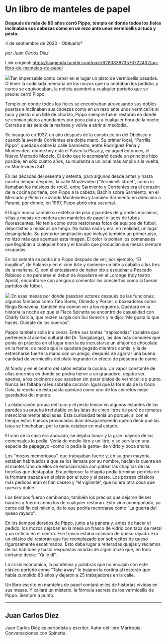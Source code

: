 # Un libro de manteles de papel

**Después de más de 80 años cerró Pippo, templo en donde todos los fieles inclinaban sus cabezas como en un rezo ante unos vermicellis al tuco y pesto.**

4 de septiembre de 2020 - Obituario°

_por Juan Carlos Diez_

Link original: https://laagenda.tumblr.com/post/628333873576722432/un-libro-de-manteles-de-papel

![](https://64.media.tumblr.com/7f4951c6162d94b65eb5c1d6c9d1a8b5/755c1b649387d050-eb/s500x750/57bb5167e726e2ae715f8f4ca0d4c06b50034807.jpg)Tan impensable como cenar en el lugar un plato de vermicellis pasados. O tener la codiciada memoria de los mozos que no anotaban los pedidos y nunca se equivocaban, la noticia asombró a cualquier porteño que se precie: cerró Pippo.


Templo en donde todos los fieles se encontraban atravesando sus dobles puertas e inclinaban sus cabezas como en un rezo ante unos vermicellis al tuco y pesto o un bife de chorizo, Pippo siempre fue el restorán en donde se comían platos abundantes por poca plata y a cualquier hora de la noche. Cerraba a las seis de la mañana y volvía a abrir al mediodía. 


Se inauguró en 1937, un año después de la construcción del Obelisco y cuando la avenida Corrientes era doble mano. Su primer local, “Parrilla Pippo”, quedaba sobre la calle Sarmiento, entre Rodríguez Peña y Montevideo, donde hoy está el Paseo la Plaza y, en aquel entonces, el Nuevo Mercado Modelo. El éxito que lo acompañó desde un principio hizo posible, en sólo cuatro años, su mudanza a un local más amplio a la vuelta, en Montevideo 341. 


En las décadas del sesenta y setenta, para algunos desde antes y hasta mucho tiempo después, la calle Montevideo (“Vermicelli street”, como lo llamaban los músicos de rock), entre Sarmiento y Corrientes era el corazón de la cocina porteña, con Pippo a la cabeza, Bachín sobre Sarmiento, en el Mercado y Pichín cruzando Montevideo y también Sarmiento en dirección a Paraná, por donde, en 1967, Pippo abrió otra sucursal.


El lugar nunca cambió su estética de piso y paredes de grandes mosaicos, sillas y mesas de madera con manteles de papel y luces de tubos fluorescentes. No tenía como otros restoranes fotos de equipos de fútbol, deportistas o músicos de tango. No había nada y era, en realidad, un lugar desangelado. Su posterior ampliación que incluyó también un primer piso, no hizo más que acentuar esta imagen. El color lo ponían los comensales que llegaban a cualquier hora y el barullo que producían sus mesas siempre ocupadas. 


En los setenta se podía ir a Pippo después de ver, por ejemplo, “El inquilino”, de Polansky en el cine Arte y comerse un bife a caballo a las tres de la mañana. O, con el entusiasmo de haber ido a escuchar a Pescado Rabioso o no perderse el debut de Aquelarre en el Lorange (hoy teatro Apolo), encontrarse con amigos a comentar los conciertos como si fueran partidos de fútbol. 


![](https://64.media.tumblr.com/7f4951c6162d94b65eb5c1d6c9d1a8b5/755c1b649387d050-eb/s500x750/57bb5167e726e2ae715f8f4ca0d4c06b50034807.jpg)
En esas mesas por donde pasaban actores después de las funciones; algunos famosos como Tato Bores, Olmedo y Porcel, o boxeadores como Ringo Bonavena, también era común ver a los roqueros. Quedará en la historia la noche en que el Flaco Spinetta se encontró de casualidad con Charly García, que recién surgía con Sui Generis y le dijo: “Me gusta lo que hacés. Cuidate de los cuervos”.






Pappo también solía ir a cenar. Entre sus tantas “trapisondas” (palabra que pertenece al acerbo cultural del Dr. Tangalanga), las dos más comunes que ponía en práctica en el lugar eran la de incrustarse un alfajor de chocolate en la frente, de modo que le quedara pegado mientras comía, y la de estrecharse fuerte la mano con un amigo, después de agarrar una buena cantidad de vermicellis del plato logrando un efecto de picadora de carne.


Al fondo y en el centro del salón estaba la cocina. Un vapor constante de ollas enormes en donde se podría hervir a un granadero, dejaba ver, apenas, a los cocineros que sacaban sin parar platos de vermicellis a punto. Nunca les faltaba ni les sobraba cocción. Igual que la fórmula de la Coca Cola, la receta de esta pasta quedará como uno de los secretos mejor guardados del mundo. 


La elaboración propia del tuco y el pesto tenían en algunos estantes de las paredes su prueba irrefutable en las latas de cinco litros de puré de tomates intencionalmente abolladas. Esta curiosidad tenía un porqué: si con el tiempo estos huecos provocados iban desapareciendo quería decir que las latas se hinchaban, por lo tanto estaban en mal estado.


El vino de la casa era abocado, se dejaba tomar y la gran mayoría de los comensales lo pedía. Venía de medio litro y un litro, y se servía en una especie de papagayo –como lo pedía la gente– de vidrio y boca ancha.


Los “mozos memoriosos”, que trabajaban fuerte y, en su gran mayoría, estaban habituados a que se los llamara por su nombre, hacían la cuenta en el mantel. Uno de ellos se entusiasmaba con patear las chapitas de las botellas que destapaba. Era peligroso: la chapita podía terminar perdida en la frontera trazada en el plato por el tuco y el pesto. Los postres clásicos más pedidos eran el flan casero y “el vigilante”, que no era otra cosa que queso y dulce. 


Los tiempos fueron cambiando; también los precios que dejaron de ser baratos y fueron como los de cualquier restorán. Esto vino acompañado, ya cerca del fin del milenio, de lo que podría recordarse como “La guerra del queso rayado”.


En los tiempos dorados de Pippo, junto a la panera y, antes de hacer el pedido, los mozos dejaban en la mesa un frasco de vidrio con tapa de metal y un orificio en el centro. Ese frasco estaba colmado de queso rayado. Era un clásico del restorán que fue reemplazado por sobrecitos de queso rigurosamente escatimados. Esto daba lugar a reiteradas quejas y reclamos de los habitués y hasta respuestas airadas de algún mozo que, en tono cortante decía: “Ya le di”. 


La crisis económica, la pandemia y palabras que no encajan con este clásico porteño como “Take away” le bajaron la cortina al restorán que había cumplido 83 años y dejaron a 25 trabajadores en la calle.


Un libro escrito en manteles de papel contará miles de historias vividas en sus mesas. Y callará un misterio: la fórmula secreta de los vermicellis de Pippo. Siempre a punto. 




---

Juan Carlos Diez
----------------

Juan Carlos Diez es periodista y escritor. Autor del libro Martropía: Conversaciones con Spinetta. 

